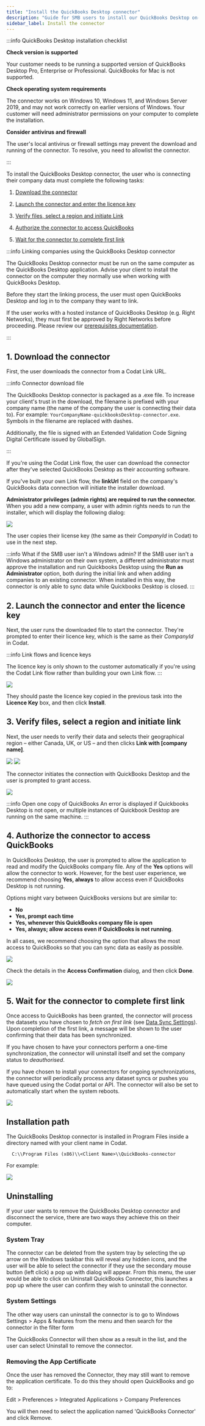 ```yaml
---
title: "Install the QuickBooks Desktop connector"
description: "Guide for SMB users to install our QuickBooks Desktop on-premise connector."
sidebar_label: Install the connector
---
```


:::info QuickBooks Desktop installation checklist

 <b>Check version is supported</b>

Your customer needs to be running a supported version of QuickBooks Desktop Pro, Enterprise or Professional. QuickBooks for Mac is not supported. 

 <b>Check operating system requirements</b>

The connector works on Windows 10, Windows 11, and Windows Server 2019, and may not work correctly on earlier versions of Windows. Your customer will need administrator permissions on your computer to complete the installation.

 <b>Consider antivirus and firewall</b>

The user's local antivirus or firewall settings may prevent the download and running of the connector. To resolve, you need to allowlist the connector.

:::

To install the QuickBooks Desktop connector, the user who is connecting their company data must complete the following tasks:

1. [Download the connector](/integrations/accounting/quickbooksdesktop/installing-the-quickbooks-connector#1-download-the-connector)

2. [Launch the connector and enter the licence key](/integrations/accounting/quickbooksdesktop/installing-the-quickbooks-connector#2-launch-the-connector-and-enter-the-licence-key)

3. [Verify files, select a region and initiate Link](/integrations/accounting/quickbooksdesktop/installing-the-quickbooks-connector#3-verify-files-select-a-region-and-initiate-link)

4. [Authorize the connector to access QuickBooks](/integrations/accounting/quickbooksdesktop/installing-the-quickbooks-connector#4-authorize-the-connector-to-access-quickbooks)

5. [Wait for the connector to complete first link](/integrations/accounting/quickbooksdesktop/installing-the-quickbooks-connector#5-wait-for-the-connector-to-complete-first-link)


:::info Linking companies using the QuickBooks Desktop connector

The QuickBooks Desktop connector must be run on the same computer as the QuickBooks Desktop application. Advise your client to install the connector on the computer they normally use when working with QuickBooks Desktop.

Before they start the linking process, the user must open QuickBooks Desktop and log in to the company they want to link. 

If the user works with a hosted instance of QuickBooks Desktop (e.g. Right Networks), they must first be approved by Right Networks before proceeding. Please review our [prerequisites documentation](/integrations/accounting/quickbooksdesktop/install-qbd-connector-right-networks).

:::


## 1. Download the connector

First, the user downloads the connector from a Codat Link URL.

:::info Connector download file

The QuickBooks Desktop connector is packaged as a .exe file. To increase your client's trust in the download, the filename is prefixed with your company name (the name of the company the user is connecting their data to). For example: `YourCompanyName-quickbooksDesktop-connector.exe`. Symbols in the filename are replaced with dashes.

Additionally, the file is signed with an Extended Validation Code Signing Digital Certificate issued by GlobalSign.

:::

If you're using the Codat Link flow, the user can download the connector after they've selected QuickBooks Desktop as their accounting software.

If you've built your own Link flow, the **linkUrl** field on the company's QuickBooks data connection will initiate the installer download.

**Administrator privileges (admin rights) are required to run the connector.** When you add a new company, a user with admin rights needs to run the installer, which will display the following dialog:

<img src="/img/old/420dc1e-QBDLinkNew.JPG" />

The user copies their license key (the same as their _CompanyId_ in Codat) to use in the next step.

:::info What if the SMB user isn't a Windows admin?
If the SMB user isn't a Windows administrator on their own system, a different administrator must approve the installation and run Quickbooks Desktop using the **Run as Administrator** option, both during the initial link and when adding companies to an existing connector. When installed in this way, the connector is only able to sync data while Quickbooks Desktop is closed.
:::

## 2. Launch the connector and enter the licence key

Next, the user runs the downloaded file to start the connector. They're prompted to enter their licence key, which is the same as their _CompanyId_ in Codat.

:::info Link flows and licence keys

The licence key is only shown to the customer automatically if you're using the Codat Link flow rather than building your own Link flow.
:::

<img src="/img/old/2442911-Entering_License_key.png" />

They should paste the licence key copied in the previous task into the **Licence Key** box, and then click **Install**.

## 3. Verify files, select a region and initiate link

Next, the user needs to verify their data and selects their geographical region – either Canada, UK, or US – and then clicks **Link with [company name]**.

<img src="/img/old/6658970-QBD_Connector.png" />

<img src="/img/old/3404367-QB_region_selection.png" />

The connector initiates the connection with QuickBooks Desktop and the user is prompted to grant access.

<img src="/img/old/1afe318-QBDConfirm.PNG" />

:::info Open one copy of QuickBooks
An error is displayed if Quickbooks Desktop is not open, or multiple instances of Quickbook Desktop are running on the same machine.
:::

## 4. Authorize the connector to access QuickBooks

In QuickBooks Desktop, the user is prompted to allow the application to read and modify the QuickBooks company file. Any of the **Yes** options will allow the connector to work. However, for the best user experience, we recommend choosing **Yes, always** to allow access even if QuickBooks Desktop is not running.

Options might vary between QuickBooks versions but are similar to:

- **No**
- **Yes, prompt each time**
- **Yes, whenever this QuickBooks company file is open**
- **Yes, always; allow access even if QuickBooks is not running**.

In all cases, we recommend choosing the option that allows the most access to QuickBooks so that you can sync data as easily as possible.

<img src="/img/old/c650d8d-QBD-Auth.png" />

Check the details in the **Access Confirmation** dialog, and then click **Done**.

<img src="/img/old/7db6c59-Access_Confirmation.png" />

## 5. Wait for the connector to complete first link

Once access to QuickBooks has been granted, the connector will process the datasets you have chosen to _fetch on first link_ (see [Data Sync Settings](/core-concepts/data-type-settings)). Upon completion of the first link, a message will be shown to the user confirming that their data has been synchronized.

If you have chosen to have your connectors perform a one-time synchronization, the connector will uninstall itself and set the company status to _deauthorised_.

If you have chosen to install your connectors for ongoing synchronizations, the connector will periodically process any dataset syncs or pushes you have queued using the Codat portal or API. The connector will also be set to automatically start when the system reboots.

<img src="/img/old/e435017-Linked_Succesfully.png" />

## Installation path

The QuickBooks Desktop connector is installed in Program Files inside a directory named with your client name in Codat.

```
  C:\\Program Files (x86)\\<Client Name>\\QuickBooks-connector
```

For example:

<img src="/img/old/8fa7d87-qbd-connector-installation-path-border.png" />


## Uninstalling

If your user wants to remove the QuickBooks Desktop connector and disconnect the service, there are two ways they achieve this on their computer.

### System Tray

The connector can be deleted from the system tray by selecting the up arrow on the Windows taskbar this will reveal any hidden icons, and the user will be able to select the connector if they use the secondary mouse button (left click) a pop up with dialog will appear.
From this menu, the user would be able to click on Uninstall QuickBooks Connector, this launches a pop up where the user can confirm they wish to uninstall the connector.

### System Settings

The other way users can uninstall the connector is to go to Windows Settings > Apps & features from the menu and then search for the connector in the filter form

The QuickBooks Connector will then show as a result in the list, and the user can select Uninstall to remove the connector.

### Removing the App Certificate

Once the user has removed the Connector, they may still want to remove the application certificate. To do this they should open QuickBooks and go to:

Edit > Preferences > Integrated Applications > Company Preferences

You will then need to select the application named 'QuickBooks Connector' and click Remove.
